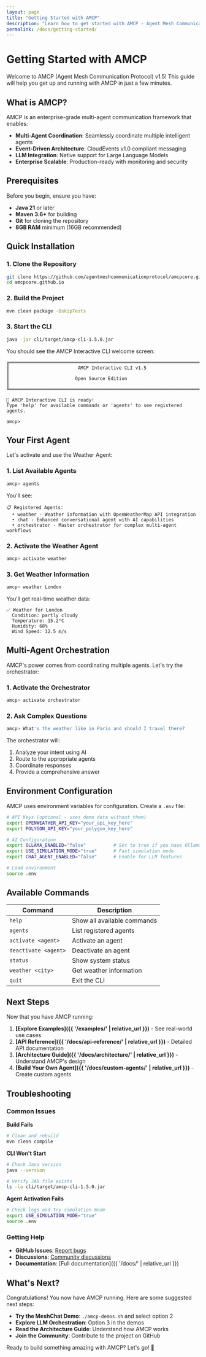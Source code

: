 ```yaml
---
layout: page
title: "Getting Started with AMCP"
description: "Learn how to get started with AMCP - Agent Mesh Communication Protocol"
permalink: /docs/getting-started/
---
```


# Getting Started with AMCP

Welcome to AMCP (Agent Mesh Communication Protocol) v1.5! This guide will help you get up and running with AMCP in just a few minutes.

## What is AMCP?

AMCP is an enterprise-grade multi-agent communication framework that enables:

- **Multi-Agent Coordination**: Seamlessly coordinate multiple intelligent agents
- **Event-Driven Architecture**: CloudEvents v1.0 compliant messaging
- **LLM Integration**: Native support for Large Language Models
- **Enterprise Scalable**: Production-ready with monitoring and security

## Prerequisites

Before you begin, ensure you have:

- **Java 21** or later
- **Maven 3.6+** for building
- **Git** for cloning the repository
- **8GB RAM** minimum (16GB recommended)

## Quick Installation

### 1. Clone the Repository

```bash
git clone https://github.com/agentmeshcommunicationprotocol/amcpcore.github.io.git
cd amcpcore.github.io
```

### 2. Build the Project

```bash
mvn clean package -DskipTests
```

### 3. Start the CLI

```bash
java -jar cli/target/amcp-cli-1.5.0.jar
```

You should see the AMCP Interactive CLI welcome screen:

```
╔══════════════════════════════════════════════════════════════════════════════╗
║                         AMCP Interactive CLI v1.5                           ║
║                        Open Source Edition                                  ║
╚══════════════════════════════════════════════════════════════════════════════╝

🚀 AMCP Interactive CLI is ready!
Type 'help' for available commands or 'agents' to see registered agents.

amcp>
```

## Your First Agent

Let's activate and use the Weather Agent:

### 1. List Available Agents

```bash
amcp> agents
```

You'll see:
```
📋 Registered Agents:
  • weather - Weather information with OpenWeatherMap API integration
  • chat - Enhanced conversational agent with AI capabilities  
  • orchestrator - Master orchestrator for complex multi-agent workflows
```

### 2. Activate the Weather Agent

```bash
amcp> activate weather
```

### 3. Get Weather Information

```bash
amcp> weather London
```

You'll get real-time weather data:
```
✅ Weather for London
  Condition: partly cloudy
  Temperature: 15.2°C
  Humidity: 68%
  Wind Speed: 12.5 m/s
```

## Multi-Agent Orchestration

AMCP's power comes from coordinating multiple agents. Let's try the orchestrator:

### 1. Activate the Orchestrator

```bash
amcp> activate orchestrator
```

### 2. Ask Complex Questions

```bash
amcp> What's the weather like in Paris and should I travel there?
```

The orchestrator will:
1. Analyze your intent using AI
2. Route to the appropriate agents
3. Coordinate responses
4. Provide a comprehensive answer

## Environment Configuration

AMCP uses environment variables for configuration. Create a `.env` file:

```bash
# API Keys (optional - uses demo data without them)
export OPENWEATHER_API_KEY="your_api_key_here"
export POLYGON_API_KEY="your_polygon_key_here"

# AI Configuration
export OLLAMA_ENABLED="false"          # Set to true if you have Ollama
export USE_SIMULATION_MODE="true"      # Fast simulation mode
export CHAT_AGENT_ENABLED="false"      # Enable for LLM features

# Load environment
source .env
```

## Available Commands

| Command | Description |
|---------|-------------|
| `help` | Show all available commands |
| `agents` | List registered agents |
| `activate <agent>` | Activate an agent |
| `deactivate <agent>` | Deactivate an agent |
| `status` | Show system status |
| `weather <city>` | Get weather information |
| `quit` | Exit the CLI |

## Next Steps

Now that you have AMCP running:

1. **[Explore Examples]({{ '/examples/' | relative_url }})** - See real-world use cases
2. **[API Reference]({{ '/docs/api-reference/' | relative_url }})** - Detailed API documentation  
3. **[Architecture Guide]({{ '/docs/architecture/' | relative_url }})** - Understand AMCP's design
4. **[Build Your Own Agent]({{ '/docs/custom-agents/' | relative_url }})** - Create custom agents

## Troubleshooting

### Common Issues

**Build Fails**
```bash
# Clean and rebuild
mvn clean compile
```

**CLI Won't Start**
```bash
# Check Java version
java --version

# Verify JAR file exists
ls -la cli/target/amcp-cli-1.5.0.jar
```

**Agent Activation Fails**
```bash
# Check logs and try simulation mode
export USE_SIMULATION_MODE="true"
source .env
```

### Getting Help

- **GitHub Issues**: [Report bugs](https://github.com/agentmeshcommunicationprotocol/amcpcore.github.io/issues)
- **Discussions**: [Community discussions](https://github.com/agentmeshcommunicationprotocol/amcpcore.github.io/discussions)
- **Documentation**: [Full documentation]({{ '/docs/' | relative_url }})

## What's Next?

Congratulations! You now have AMCP running. Here are some suggested next steps:

- **Try the MeshChat Demo**: `./amcp-demos.sh` and select option 2
- **Explore LLM Orchestration**: Option 3 in the demos
- **Read the Architecture Guide**: Understand how AMCP works
- **Join the Community**: Contribute to the project on GitHub

Ready to build something amazing with AMCP? Let's go! 🚀
